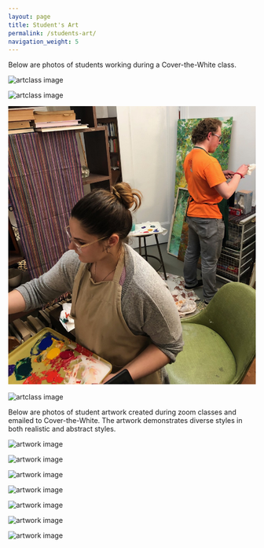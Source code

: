 ```yaml
---
layout: page
title: Student's Art
permalink: /students-art/
navigation_weight: 5
---
```



Below are photos of students working during a Cover-the-White class.  

![artclass image](./images/class4.jpg)

![artclass image](./images/class2.jpg)

![artclass image](./images/class1.jpg)

![artclass image](./images/class3.jpg)

Below are photos of student artwork created during zoom classes and emailed to Cover-the-White. The artwork demonstrates diverse styles in both realistic and abstract styles.  

![artwork image](./images/artwork1.jpg)

![artwork image](./images/artwork2.jpg)

![artwork image](./images/artwork3.jpg)

![artwork image](./images/artwork4.jpg)

![artwork image](./images/artwork5.jpg)

![artwork image](./images/artwork6.jpg)

![artwork image](./images/artwork7.jpg)